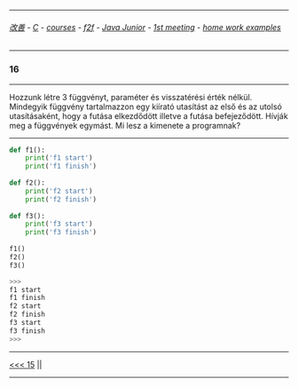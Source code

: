 
---

###### [改善](https://github.com/ttltrk/0C/blob/master/README.MD) - [C](https://github.com/ttltrk/PRG/blob/master/CODING.MD) - [courses](https://github.com/ttltrk/Courses/blob/master/README.MD) - [f2f](https://github.com/ttltrk/Courses/blob/master/F2F/F2F.MD) - [Java Junior](https://github.com/ttltrk/PRG/blob/master/JAVA/DOC/BJM/TOMI/JJ.MD) - [1st meeting](https://github.com/ttltrk/PRG/blob/master/JAVA/DOC/BJM/TOMI/01/1st.md) - [home work examples](https://github.com/ttltrk/PRG/blob/master/JAVA/DOC/BJM/TOMI/01/feladat.md)

---

### 16

---

Hozzunk létre 3 függvényt, paraméter és visszatérési érték nélkül. Mindegyik függvény tartalmazzon egy kiírató utasítást az első és az utolsó utasításaként, hogy a futása elkezdődött illetve a futása befejeződött. Hívják meg a függvények egymást. Mi lesz a kimenete a programnak?

---

```python
def f1():
    print('f1 start')
    print('f1 finish')
    
def f2():
    print('f2 start')
    print('f2 finish')
    
def f3():
    print('f3 start')
    print('f3 finish')
    
f1()
f2()
f3()

>>>
f1 start
f1 finish
f2 start
f2 finish
f3 start
f3 finish
>>>
```

---

[<<< 15](https://github.com/ttltrk/PRG/blob/master/JAVA/DOC/BJM/TOMI/01/EX/15/15.MD) ||

---
